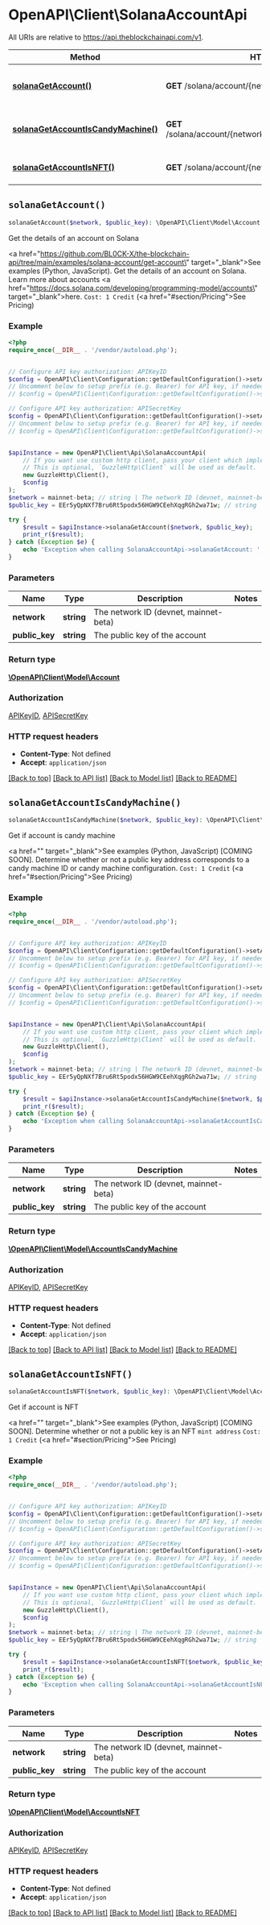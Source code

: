 # OpenAPI\Client\SolanaAccountApi

All URIs are relative to https://api.theblockchainapi.com/v1.

Method | HTTP request | Description
------------- | ------------- | -------------
[**solanaGetAccount()**](SolanaAccountApi.md#solanaGetAccount) | **GET** /solana/account/{network}/{public_key} | Get the details of an account on Solana
[**solanaGetAccountIsCandyMachine()**](SolanaAccountApi.md#solanaGetAccountIsCandyMachine) | **GET** /solana/account/{network}/{public_key}/is_candy_machine | Get if account is candy machine
[**solanaGetAccountIsNFT()**](SolanaAccountApi.md#solanaGetAccountIsNFT) | **GET** /solana/account/{network}/{public_key}/is_nft | Get if account is NFT


## `solanaGetAccount()`

```php
solanaGetAccount($network, $public_key): \OpenAPI\Client\Model\Account
```

Get the details of an account on Solana

<a href=\"https://github.com/BL0CK-X/the-blockchain-api/tree/main/examples/solana-account/get-account\" target=\"_blank\">See examples (Python, JavaScript)</a>.      Get the details of an account on Solana. Learn more about accounts <a href=\"https://docs.solana.com/developing/programming-model/accounts\" target=\"_blank\">here</a>.  `Cost: 1 Credit` (<a href=\"#section/Pricing\">See Pricing</a>)

### Example

```php
<?php
require_once(__DIR__ . '/vendor/autoload.php');


// Configure API key authorization: APIKeyID
$config = OpenAPI\Client\Configuration::getDefaultConfiguration()->setApiKey('APIKeyID', 'YOUR_API_KEY');
// Uncomment below to setup prefix (e.g. Bearer) for API key, if needed
// $config = OpenAPI\Client\Configuration::getDefaultConfiguration()->setApiKeyPrefix('APIKeyID', 'Bearer');

// Configure API key authorization: APISecretKey
$config = OpenAPI\Client\Configuration::getDefaultConfiguration()->setApiKey('APISecretKey', 'YOUR_API_KEY');
// Uncomment below to setup prefix (e.g. Bearer) for API key, if needed
// $config = OpenAPI\Client\Configuration::getDefaultConfiguration()->setApiKeyPrefix('APISecretKey', 'Bearer');


$apiInstance = new OpenAPI\Client\Api\SolanaAccountApi(
    // If you want use custom http client, pass your client which implements `GuzzleHttp\ClientInterface`.
    // This is optional, `GuzzleHttp\Client` will be used as default.
    new GuzzleHttp\Client(),
    $config
);
$network = mainnet-beta; // string | The network ID (devnet, mainnet-beta)
$public_key = EEr5yQpNXf7Bru6Rt5podx56HGW9CEehXqgRGh2wa71w; // string | The public key of the account

try {
    $result = $apiInstance->solanaGetAccount($network, $public_key);
    print_r($result);
} catch (Exception $e) {
    echo 'Exception when calling SolanaAccountApi->solanaGetAccount: ', $e->getMessage(), PHP_EOL;
}
```

### Parameters

Name | Type | Description  | Notes
------------- | ------------- | ------------- | -------------
 **network** | **string**| The network ID (devnet, mainnet-beta) |
 **public_key** | **string**| The public key of the account |

### Return type

[**\OpenAPI\Client\Model\Account**](../Model/Account.md)

### Authorization

[APIKeyID](../../README.md#APIKeyID), [APISecretKey](../../README.md#APISecretKey)

### HTTP request headers

- **Content-Type**: Not defined
- **Accept**: `application/json`

[[Back to top]](#) [[Back to API list]](../../README.md#endpoints)
[[Back to Model list]](../../README.md#models)
[[Back to README]](../../README.md)

## `solanaGetAccountIsCandyMachine()`

```php
solanaGetAccountIsCandyMachine($network, $public_key): \OpenAPI\Client\Model\AccountIsCandyMachine
```

Get if account is candy machine

<a href=\"\" target=\"_blank\">See examples (Python, JavaScript) [COMING SOON]</a>.      Determine whether or not a public key address corresponds to a candy machine ID or candy machine configuration.  `Cost: 1 Credit` (<a href=\"#section/Pricing\">See Pricing</a>)

### Example

```php
<?php
require_once(__DIR__ . '/vendor/autoload.php');


// Configure API key authorization: APIKeyID
$config = OpenAPI\Client\Configuration::getDefaultConfiguration()->setApiKey('APIKeyID', 'YOUR_API_KEY');
// Uncomment below to setup prefix (e.g. Bearer) for API key, if needed
// $config = OpenAPI\Client\Configuration::getDefaultConfiguration()->setApiKeyPrefix('APIKeyID', 'Bearer');

// Configure API key authorization: APISecretKey
$config = OpenAPI\Client\Configuration::getDefaultConfiguration()->setApiKey('APISecretKey', 'YOUR_API_KEY');
// Uncomment below to setup prefix (e.g. Bearer) for API key, if needed
// $config = OpenAPI\Client\Configuration::getDefaultConfiguration()->setApiKeyPrefix('APISecretKey', 'Bearer');


$apiInstance = new OpenAPI\Client\Api\SolanaAccountApi(
    // If you want use custom http client, pass your client which implements `GuzzleHttp\ClientInterface`.
    // This is optional, `GuzzleHttp\Client` will be used as default.
    new GuzzleHttp\Client(),
    $config
);
$network = mainnet-beta; // string | The network ID (devnet, mainnet-beta)
$public_key = EEr5yQpNXf7Bru6Rt5podx56HGW9CEehXqgRGh2wa71w; // string | The public key of the account

try {
    $result = $apiInstance->solanaGetAccountIsCandyMachine($network, $public_key);
    print_r($result);
} catch (Exception $e) {
    echo 'Exception when calling SolanaAccountApi->solanaGetAccountIsCandyMachine: ', $e->getMessage(), PHP_EOL;
}
```

### Parameters

Name | Type | Description  | Notes
------------- | ------------- | ------------- | -------------
 **network** | **string**| The network ID (devnet, mainnet-beta) |
 **public_key** | **string**| The public key of the account |

### Return type

[**\OpenAPI\Client\Model\AccountIsCandyMachine**](../Model/AccountIsCandyMachine.md)

### Authorization

[APIKeyID](../../README.md#APIKeyID), [APISecretKey](../../README.md#APISecretKey)

### HTTP request headers

- **Content-Type**: Not defined
- **Accept**: `application/json`

[[Back to top]](#) [[Back to API list]](../../README.md#endpoints)
[[Back to Model list]](../../README.md#models)
[[Back to README]](../../README.md)

## `solanaGetAccountIsNFT()`

```php
solanaGetAccountIsNFT($network, $public_key): \OpenAPI\Client\Model\AccountIsNFT
```

Get if account is NFT

<a href=\"\" target=\"_blank\">See examples (Python, JavaScript) [COMING SOON]</a>.      Determine whether or not a public key is an NFT `mint address`  `Cost: 1 Credit` (<a href=\"#section/Pricing\">See Pricing</a>)

### Example

```php
<?php
require_once(__DIR__ . '/vendor/autoload.php');


// Configure API key authorization: APIKeyID
$config = OpenAPI\Client\Configuration::getDefaultConfiguration()->setApiKey('APIKeyID', 'YOUR_API_KEY');
// Uncomment below to setup prefix (e.g. Bearer) for API key, if needed
// $config = OpenAPI\Client\Configuration::getDefaultConfiguration()->setApiKeyPrefix('APIKeyID', 'Bearer');

// Configure API key authorization: APISecretKey
$config = OpenAPI\Client\Configuration::getDefaultConfiguration()->setApiKey('APISecretKey', 'YOUR_API_KEY');
// Uncomment below to setup prefix (e.g. Bearer) for API key, if needed
// $config = OpenAPI\Client\Configuration::getDefaultConfiguration()->setApiKeyPrefix('APISecretKey', 'Bearer');


$apiInstance = new OpenAPI\Client\Api\SolanaAccountApi(
    // If you want use custom http client, pass your client which implements `GuzzleHttp\ClientInterface`.
    // This is optional, `GuzzleHttp\Client` will be used as default.
    new GuzzleHttp\Client(),
    $config
);
$network = mainnet-beta; // string | The network ID (devnet, mainnet-beta)
$public_key = EEr5yQpNXf7Bru6Rt5podx56HGW9CEehXqgRGh2wa71w; // string | The public key of the account

try {
    $result = $apiInstance->solanaGetAccountIsNFT($network, $public_key);
    print_r($result);
} catch (Exception $e) {
    echo 'Exception when calling SolanaAccountApi->solanaGetAccountIsNFT: ', $e->getMessage(), PHP_EOL;
}
```

### Parameters

Name | Type | Description  | Notes
------------- | ------------- | ------------- | -------------
 **network** | **string**| The network ID (devnet, mainnet-beta) |
 **public_key** | **string**| The public key of the account |

### Return type

[**\OpenAPI\Client\Model\AccountIsNFT**](../Model/AccountIsNFT.md)

### Authorization

[APIKeyID](../../README.md#APIKeyID), [APISecretKey](../../README.md#APISecretKey)

### HTTP request headers

- **Content-Type**: Not defined
- **Accept**: `application/json`

[[Back to top]](#) [[Back to API list]](../../README.md#endpoints)
[[Back to Model list]](../../README.md#models)
[[Back to README]](../../README.md)
